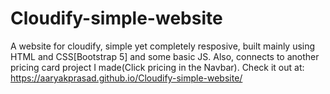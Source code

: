 # Cloudify-simple-website
 A website for cloudify, simple yet completely resposive, built mainly using HTML and CSS[Bootstrap 5] and some basic JS.
Also, connects to another pricing card project I made(Click pricing in the Navbar).
Check it out at: https://aaryakprasad.github.io/Cloudify-simple-website/
